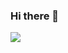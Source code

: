 ### Hi there 👋
<picture>
<source 
  srcset="https://github-readme-stats.vercel.app/api?username=StormBack-dev&show_icons=true&theme=dark"
  media="(prefers-color-scheme: dark)"
/>
<img src="https://github-readme-stats.vercel.app/api?username=StormBack-dev&show_icons=true" />
</picture>

<!--
**StormBack-dev/StormBack-dev** is a ✨ _special_ ✨ repository because its `README.md` (this file) appears on your GitHub profile.

Here are some ideas to get you started:

- 🔭 I’m currently working on ...
- 🌱 I’m currently learning ...
- 👯 I’m looking to collaborate on ...
- 🤔 I’m looking for help with ...
- 💬 Ask me about ...
- 📫 How to reach me: ...
- 😄 Pronouns: ...
- ⚡ Fun fact: ...


-->

